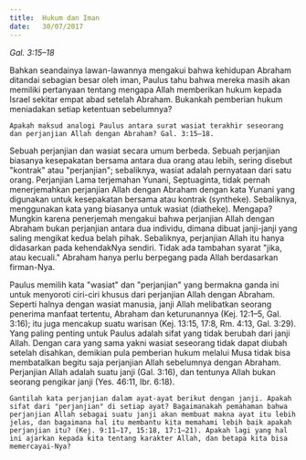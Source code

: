 ```yaml
---
title:  Hukum dan Iman 
date:   30/07/2017
---
```


_Gal. 3:15–18_

Bahkan seandainya lawan-lawannya mengakui bahwa kehidupan Abraham ditandai sebagian besar oleh iman, Paulus tahu bahwa mereka masih akan memiliki pertanyaan tentang mengapa Allah memberikan hukum kepada Israel sekitar empat abad setelah Abraham. Bukankah pemberian hukum meniadakan setiap ketentuan sebelumnya?

`Apakah maksud analogi Paulus antara surat wasiat terakhir seseorang dan perjanjian Allah dengan Abraham? Gal. 3:15–18.`

Sebuah perjanjian dan wasiat secara umum berbeda. Sebuah perjanjian biasanya kesepakatan bersama antara dua orang atau lebih, sering disebut "kontrak" atau "perjanjian"; sebaliknya, wasiat adalah pernyataan dari satu orang. Perjanjian Lama terjemahan Yunani, Septuaginta, tidak pernah menerjemahkan perjanjian Allah dengan Abraham dengan kata Yunani yang digunakan untuk kesepakatan bersama atau kontrak (syntheke). Sebaliknya, menggunakan kata yang biasanya untuk wasiat (diatheke). Mengapa? Mungkin karena penerjemah mengakui bahwa perjanjian Allah dengan Abraham bukan perjanjian antara dua individu, dimana dibuat janji-janji yang saling mengikat kedua belah pihak. Sebaliknya, perjanjian Allah itu hanya didasarkan pada kehendakNya sendiri. Tidak ada tambahan syarat "jika, atau kecuali." Abraham hanya perlu berpegang pada Allah berdasarkan firman-Nya.

Paulus memilih kata "wasiat" dan "perjanjian" yang bermakna ganda ini untuk menyoroti ciri-ciri khusus dari perjanjian Allah dengan Abraham. Seperti halnya dengan wasiat manusia, janji Allah melibatkan seorang penerima manfaat tertentu, Abraham dan keturunannya (Kej. 12:1–5, Gal. 3:16); itu juga mencakup suatu warisan (Kej. 13:15, 17:8, Rm. 4:13, Gal. 3:29). Yang paling penting untuk Paulus adalah sifat yang tidak berubah dari janji Allah. Dengan cara yang sama yakni wasiat seseorang tidak dapat diubah setelah disahkan, demikian pula pemberian hukum melalui Musa tidak bisa membatalkan begitu saja perjanjian Allah sebelumnya dengan Abraham. Perjanjian Allah adalah suatu janji (Gal. 3:16), dan tentunya Allah bukan seorang pengikar janji (Yes. 46:11, Ibr. 6:18).

`Gantilah kata perjanjian dalam ayat-ayat berikut dengan janji. Apakah sifat dari "perjanjian" di setiap ayat? Bagaimanakah pemahaman bahwa perjanjian Allah sebagai suatu janji akan membuat makna ayat itu lebih jelas, dan bagaimana hal itu membantu kita memahami lebih baik apakah perjanjian itu? (Kej. 9:11–17, 15:18, 17:1–21). Apakah lagi yang hal ini ajarkan kepada kita tentang karakter Allah, dan betapa kita bisa memercayai-Nya?`